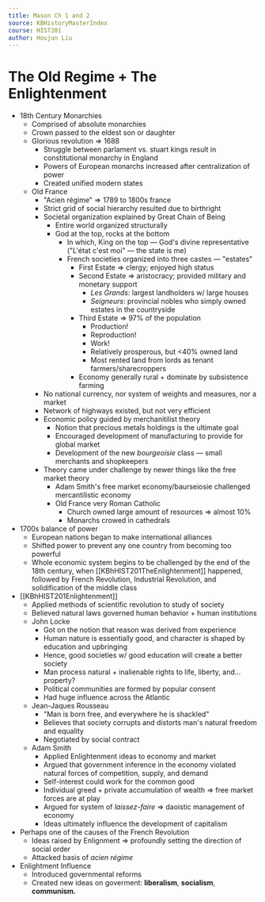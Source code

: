 ```yaml
---
title: Mason Ch 1 and 2
source: KBHistoryMasterIndex
course: HIST201
author: Houjun Liu
---
```



# The Old Regime + The Enlightenment

* 18th Century Monarchies
	* Comprised of absolute monarchies
	* Crown passed to the eldest son or daughter
	* Glorious revolution => 1688
		* Struggle between parlament vs. stuart kings result in constitutional monarchy in England
		* Powers of European monarchs increased after centralization of power
		* Created unified modern states
	* Old France
		* "Acien régime" => 1789 to 1800s france
		* Strict grid of social hierarchy resulted due to birthright
		* Societal organization explained by Great Chain of Being
			* Entire world organized structurally
			* God at the top, rocks at the bottom
				* In which, King on the top — God's divine representative ("L'état c'est moi" — the state is me)
				* French societies organized into three castes — "estates"
					* First Estate => clergy; enjoyed high status
					* Second Estate => aristocracy; provided military and monetary support
						* *Les Grands*: largest landholders w/ large houses
						* *Seigneurs*: provincial nobles who simply owned estates in the countryside
					* Third Estate => 97% of the population
						* Production!
						* Reproduction!
						* Work!
						* Relatively prosperous, but <40% owned land
						* Most rented land from lords as tenant farmers/sharecroppers
					* Economy generally rural + dominate by subsistence farming
		* No national currency, nor system of weights and measures, nor a market
		* Network of highways existed, but not very efficient
		* Economic policy guided by merchanitilist theory     
			* Notion that precious metals holdings is the ultimate goal
			* Encouraged development of manufacturing to provide for global market
			* Development of the new *bourgeoisie* class — small merchants and shopkeepers
		* Theory came under challenge by newer things like the free market theory
			* Adam Smith's free market economy/baurseiosie challenged mercantilistic economy
			* Old France very Roman Catholic
				*  Church owned large amount of resources => almost 10% 
				*  Monarchs crowed in cathedrals
* 1700s balance of power
	* European nations began to make international alliances
	* Shifted power to prevent any one country from becoming too powerful
	* Whole economic system begins to be challenged by the end of the 18th century, when [[KBhHIST201TheEnlightenment]] happened, followed by French Revolution, Industrial Revolution, and solidification of the middle class
* [[KBhHIST201Enlightenment]] 
	* Applied methods of scientific revolution to study of society
	* Believed natural laws governed human behavior + human institutions
	* John Locke
		* Got on the notion that reason was derived from experience
		* Human nature is essentially good, and character is shaped by education and upbringing 
		* Hence, good societies w/ good education will create a better society
		* Man process natural + inalienable rights to life, liberty, and... property?
		* Political communities are formed by popular consent 
		* Had huge influence across the Atlantic
	* Jean-Jaques Rousseau
		* "Man is born free, and everywhere he is shackled" 
		* Believes that society corrupts and distorts man's natural freedom and equality
		* Negotiated by social contract
	* Adam Smith
		* Applied Enlightenment ideas to economy and market
		* Argued that government inference in the economy violated natural forces of competition, supply, and demand
		* Self-interest could work for the common good
		* Individual greed + private accumulation of wealth => free market forces are at play
		* Argued for system of *laissez-faire* => daoistic management of economy
		* Ideas ultimately influence the development of capitalism
* Perhaps one of the causes of the French Revolution
	* Ideas raised by Enlignment => profoundly setting the direction of social order
	* Attacked basis of *acien régime*
*  Enlightment Influence 
	*  Introduced governmental reforms 
	*  Created new ideas on goverment: **liberalism**, **socialism**, **communism.**